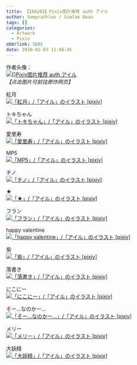```yaml
---
title: 【160203】Pixiv图片推荐 auth アイル
author: Semprathlon / Simfae Dean
tags: []
categories:
  - Artwork
  - Pixiv
abbrlink: 5601
date: 2016-02-03 11:48:45
---
```

作者头像：<br />[<img src="__ASSETS_HOST_NAME__/2017/03/10395623_60878c822014f6c3983171b8fae7f72e_170.png" alt="[]Pixiv图片推荐 auth.アイル"/>](http://www.pixiv.net/member.php?id=599170)<br /><em>【点击图片可前往原作网页】</em>

紅月<br />[<img width="1016" height="1476" style="display:none;" data-src="http://i3.pixiv.net/img-original/img/2012/12/07/00/20/20/31953026_p0.jpg" src="__ASSETS_HOST_NAME__/2017/03/31953026_p0.jpg" alt="「紅月」/「アイル」のイラスト [pixiv]"/><img src="__ASSETS_HOST_NAME__/2017/03/31953026_p0_master1200.jpg" alt="「紅月」/「アイル」のイラスト [pixiv]"/>](http://www.pixiv.net/member_illust.php?illust_id=31953026&amp;mode=medium)<br />
<!--more-->

トキちゃん<br />[<img width="800" height="1078" style="display:none;" data-src="http://i3.pixiv.net/img-original/img/2017/03/02/02/07/23/61704774_p0.jpg" src="__ASSETS_HOST_NAME__/2017/03/61704774_p0.jpg" alt="「トキちゃん」/「アイル」のイラスト [pixiv]"/><img src="__ASSETS_HOST_NAME__/2017/03/61704774_p0_master1200.jpg" alt="「トキちゃん」/「アイル」のイラスト [pixiv]"/>](http://www.pixiv.net/member_illust.php?illust_id=61704774&amp;mode=medium)<br />

愛里寿<br />[<img width="1031" height="1443" style="display:none;" data-src="http://i3.pixiv.net/img-original/img/2016/11/17/02/13/45/59982690_p0.jpg" src="__ASSETS_HOST_NAME__/2017/03/59982690_p0.jpg" alt="「愛里寿」/「アイル」のイラスト [pixiv]"/><img src="__ASSETS_HOST_NAME__/2017/03/59982690_p0_master1200.jpg" alt="「愛里寿」/「アイル」のイラスト [pixiv]"/>](http://www.pixiv.net/member_illust.php?illust_id=59982690&amp;mode=medium)<br />

MP5<br />[<img width="762" height="947" style="display:none;" data-src="http://i3.pixiv.net/img-original/img/2016/08/09/03/31/20/58335506_p0.jpg" src="__ASSETS_HOST_NAME__/2017/03/58335506_p0.jpg" alt="「MP5」/「アイル」のイラスト [pixiv]"/><img src="__ASSETS_HOST_NAME__/2017/03/58335506_p0_master1200.jpg" alt="「MP5」/「アイル」のイラスト [pixiv]"/>](http://www.pixiv.net/member_illust.php?illust_id=58335506&amp;mode=medium)<br />

チノ<br />[<img width="1280" height="1026" style="display:none;" data-src="http://i3.pixiv.net/img-original/img/2016/06/18/00/27/20/57452870_p0.jpg" src="__ASSETS_HOST_NAME__/2017/03/57452870_p0.jpg" alt="「チノ」/「アイル」のイラスト [pixiv]"/><img src="__ASSETS_HOST_NAME__/2017/03/57452870_p0_master1200.jpg" alt="「チノ」/「アイル」のイラスト [pixiv]"/>](http://www.pixiv.net/member_illust.php?illust_id=57452870&amp;mode=medium)<br />

★<br />[<img width="1200" height="1694" style="display:none;" data-src="http://i2.pixiv.net/img-original/img/2016/01/17/18/19/41/54763881_p0.jpg" src="__ASSETS_HOST_NAME__/2017/03/54763881_p0.jpg" alt="「★」/「アイル」のイラスト [pixiv]"/><img src="__ASSETS_HOST_NAME__/2017/03/54763881_p0_master1200.jpg" alt="「★」/「アイル」のイラスト [pixiv]"/>](http://www.pixiv.net/member_illust.php?illust_id=54763881&amp;mode=medium)<br />

フラン<br />[<img width="800" height="1130" style="display:none;" data-src="http://i1.pixiv.net/img-original/img/2015/02/28/01/51/11/49001192_p0.jpg" src="__ASSETS_HOST_NAME__/2017/03/49001192_p0.jpg" alt="「フラン」/「アイル」のイラスト [pixiv]"/><img src="__ASSETS_HOST_NAME__/2017/03/49001192_p0_master1200.jpg" alt="「フラン」/「アイル」のイラスト [pixiv]"/>](http://www.pixiv.net/member_illust.php?illust_id=49001192&amp;mode=medium)<br />

happy valentine<br />[<img width="1024" height="1197" style="display:none;" data-src="http://i3.pixiv.net/img-original/img/2015/02/14/20/02/37/48749890_p0.jpg" src="__ASSETS_HOST_NAME__/2017/03/48749890_p0.jpg" alt="「happy valentine」/「アイル」のイラスト [pixiv]"/><img src="__ASSETS_HOST_NAME__/2017/03/48749890_p0_master1200.jpg" alt="「happy valentine」/「アイル」のイラスト [pixiv]"/>](http://www.pixiv.net/member_illust.php?illust_id=48749890&amp;mode=medium)<br />

紫<br />[<img width="800" height="1163" style="display:none;" data-src="http://i2.pixiv.net/img-original/img/2014/07/09/02/15/31/44597093_p0.jpg" src="__ASSETS_HOST_NAME__/2017/03/44597093_p0.jpg" alt="「紫」/「アイル」のイラスト [pixiv]"/><img src="__ASSETS_HOST_NAME__/2017/03/44597093_p0_master1200.jpg" alt="「紫」/「アイル」のイラスト [pixiv]"/>](http://www.pixiv.net/member_illust.php?illust_id=44597093&amp;mode=medium)<br />

落書き<br />[<img width="624" height="685" style="display:none;" data-src="http://i2.pixiv.net/img-original/img/2014/07/07/01/30/56/44555105_p0.png" src="__ASSETS_HOST_NAME__/2017/03/44555105_p0.png" alt="「落書き」/「アイル」のイラスト [pixiv]"/><img src="__ASSETS_HOST_NAME__/2017/03/44555105_p0_master1200.jpg" alt="「落書き」/「アイル」のイラスト [pixiv]"/>](http://www.pixiv.net/member_illust.php?illust_id=44555105&amp;mode=medium)<br />

にこにー<br />[<img width="600" height="600" style="display:none;" data-src="http://i3.pixiv.net/img-original/img/2014/07/03/23/53/19/44481182_p0.jpg" src="__ASSETS_HOST_NAME__/2017/03/44481182_p0.jpg" alt="「にこにー」/「アイル」のイラスト [pixiv]"/><img src="__ASSETS_HOST_NAME__/2017/03/44481182_p0_master1200.jpg" alt="「にこにー」/「アイル」のイラスト [pixiv]"/>](http://www.pixiv.net/member_illust.php?illust_id=44481182&amp;mode=medium)<br />

そー...なのかー...<br />[<img width="2048" height="2896" style="display:none;" data-src="http://i3.pixiv.net/img-original/img/2014/06/21/00/05/21/44208518_p0.jpg" src="__ASSETS_HOST_NAME__/2017/03/44208518_p0.jpg" alt="「そー...なのかー...」/「アイル」のイラスト [pixiv]"/><img src="__ASSETS_HOST_NAME__/2017/03/44208518_p0_master1200.jpg" alt="「そー...なのかー...」/「アイル」のイラスト [pixiv]"/>](http://www.pixiv.net/member_illust.php?illust_id=44208518&amp;mode=medium)<br />

メリー<br />[<img width="609" height="885" style="display:none;" data-src="http://i2.pixiv.net/img-original/img/2014/06/17/01/26/16/44139413_p0.jpg" src="__ASSETS_HOST_NAME__/2017/03/44139413_p0.jpg" alt="「メリー」/「アイル」のイラスト [pixiv]"/><img src="__ASSETS_HOST_NAME__/2017/03/44139413_p0_master1200.jpg" alt="「メリー」/「アイル」のイラスト [pixiv]"/>](http://www.pixiv.net/member_illust.php?illust_id=44139413&amp;mode=medium)<br />

大妖精<br />[<img width="660" height="775" style="display:none;" data-src="http://i3.pixiv.net/img-original/img/2014/06/16/02/11/40/44122418_p0.png" src="__ASSETS_HOST_NAME__/2017/03/44122418_p0.png" alt="「大妖精」/「アイル」のイラスト [pixiv]"/><img src="__ASSETS_HOST_NAME__/2017/03/44122418_p0_master1200.jpg" alt="「大妖精」/「アイル」のイラスト [pixiv]"/>](http://www.pixiv.net/member_illust.php?illust_id=44122418&amp;mode=medium)<br />

